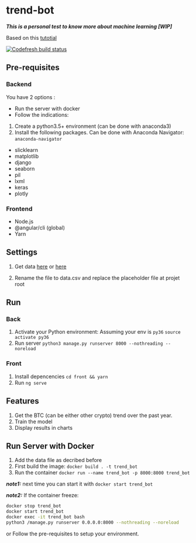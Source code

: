 # trend-bot

***This is a personal test to know more about machine learning [WIP]***

Based on this [tutotial](https://activewizards.com/blog/bitcoin-price-forecasting-with-deep-learning-algorithms/)

[![Codefresh build status]( https://g.codefresh.io/api/badges/pipeline/fbaldo31/fbaldo31%2Fcrypto-trend-bot%2Fcrypto-trend-bot?branch=master&key=eyJhbGciOiJIUzI1NiJ9.NWM2MTFjNmMxMmE5NTYyZTZhYWQ3YTRl.S6H0kL3RuTkulI3shIONacgTBojrmumEo9peBrC4buw&type=cf-1)]( https://g.codefresh.io/pipelines/crypto-trend-bot/builds?repoOwner=fbaldo31&repoName=crypto-trend-bot&serviceName=fbaldo31%2Fcrypto-trend-bot&filter=trigger:build~Build;branch:master;pipeline:5c611d41f8862d6b3ec95638~crypto-trend-bot)

## Pre-requisites

### Backend

You have 2 options :

- Run the server with docker
- Follow the indications:

1. Create a python3.5+ environment (can be done with anaconda3)
2. Install the following packages. Can be done with Anaconda Navigator: `anaconda-navigator`

- slicklearn
- matplotlib
- django
- seaborn
- pil
- lxml
- keras
- plotly

### Frontend

- Node.js
- @angular/cli (global)
- Yarn

## Settings

1. Get data [here](https://www.kaggle.com/mczielinski/bitcoin-historical-data/data)
or [here](https://www.kaggle.com/kognitron/zielaks-bitcoin-historical-data-wo-nan)

2. Rename the file to data.csv and replace the placeholder file at projet root

## Run

### Back

1. Activate your Python environment: Assuming your env is `py36` `source activate py36`
2. Run server `python3 manage.py runserver 8000 --nothreading --noreload`

### Front

1. Install depencencies `cd front && yarn`
2. Run `ng serve`

## Features

1. Get the BTC (can be either other crypto) trend over the past year.
2. Train the model
3. Display results in charts

## Run Server with Docker

1. Add the data file as decribed before
2. First build the image: `docker build . -t trend_bot`
3. Run the container `docker run --name trend_bot -p 8000:8000 trend_bot`

***note1:*** next time you can start it with `docker start trend_bot`

***note2:*** If the container freeze:

```bash
docker stop trend_bot
docker start trend_bot
docker exec -it trend_bot bash
python3 /manage.py runserver 0.0.0.0:8000 --nothreading --noreload
```

or Follow the pre-requisites to setup your environment.
